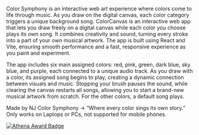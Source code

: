 Color Symphony is an interactive web art experience where colors come to life through music. As you draw on the digital canvas, each color category triggers a unique background song. ColorCanvas is an interactive web app that lets you draw freely on a digital canvas while each color you choose plays its own song. It combines creativity and sound, turning every stroke into a part of your own musical artwork. The app is built using React and Vite, ensuring smooth performance and a fast, responsive experience as you paint and experiment.

The app includes six main assigned colors: red, pink, green, dark blue, sky blue, and purple, each connected to a unique audio track. As you draw with a color, its assigned song begins to play, creating a dynamic connection between visuals and music. Stopping your brush pauses the sound, while clearing the canvas restarts all songs, allowing you to start a brand-new musical artwork from scratch. For the other colors, a default song plays.

Made by NJ Color Symphony -> “Where every color sings its own story.” Only works on Laptops or PCs, not supported for mobile phones.

[![Athena Award Badge](https://img.shields.io/endpoint?url=https%3A%2F%2Faward.athena.hackclub.com%2Fapi%2Fbadge)](https://award.athena.hackclub.com?utm_source=readme)
